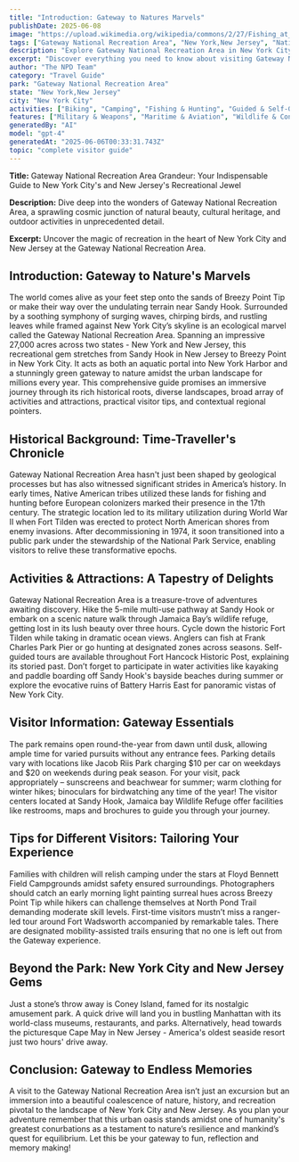 ```yaml
---
title: "Introduction: Gateway to Natures Marvels"
publishDate: 2025-06-08
image: "https://upload.wikimedia.org/wikipedia/commons/2/27/Fishing_at_Canarsie_Pier%2C_Brooklyn.jpg"
tags: ["Gateway National Recreation Area", "New York,New Jersey", "National Parks", "Travel Guide", "New York City", "Outdoor Recreation", "Family Travel", "Adventure"]
description: "Explore Gateway National Recreation Area in New York City, New York,New Jersey with our comprehensive visitor guide featuring activities, tips, and local ins..."
excerpt: "Discover everything you need to know about visiting Gateway National Recreation Area in New York City, New York,New Jersey."
author: "The NPD Team"
category: "Travel Guide"
park: "Gateway National Recreation Area"
state: "New York,New Jersey"
city: "New York City"
activities: ["Biking", "Camping", "Fishing & Hunting", "Guided & Self-Guided Tours", "Water Activities"]
features: ["Military & Weapons", "Maritime & Aviation", "Wildlife & Conservation", "Art", "Music & Literature", "U.S. Wars & Conflicts", "Cultural Heritage & Society", "Natural Features & Ecosystems"]
generatedBy: "AI"
model: "gpt-4"
generatedAt: "2025-06-06T00:33:31.743Z"
topic: "complete visitor guide"
---
```


**Title:** Gateway National Recreation Area Grandeur: Your Indispensable Guide to New York City's and New Jersey's Recreational Jewel 

**Description:** Dive deep into the wonders of Gateway National Recreation Area, a sprawling cosmic junction of natural beauty, cultural heritage, and outdoor activities in unprecedented detail.  
   
**Excerpt:** Uncover the magic of recreation in the heart of New York City and New Jersey at the Gateway National Recreation Area.

## Introduction: Gateway to Nature's Marvels
The world comes alive as your feet step onto the sands of Breezy Point Tip or make their way over the undulating terrain near Sandy Hook. Surrounded by a soothing symphony of surging waves, chirping birds, and rustling leaves while framed against New York City’s skyline is an ecological marvel called the Gateway National Recreation Area. Spanning an impressive 27,000 acres across two states - New York and New Jersey, this recreational gem stretches from Sandy Hook in New Jersey to Breezy Point in New York City. It acts as both an aquatic portal into New York Harbor and a stunningly green gateway to nature amidst the urban landscape for millions every year. This comprehensive guide promises an immersive journey through its rich historical roots, diverse landscapes, broad array of activities and attractions, practical visitor tips, and contextual regional pointers.

## Historical Background: Time-Traveller's Chronicle
Gateway National Recreation Area hasn't just been shaped by geological processes but has also witnessed significant strides in America’s history. In early times, Native American tribes utilized these lands for fishing and hunting before European colonizers marked their presence in the 17th century. The strategic location led to its military utilization during World War II when Fort Tilden was erected to protect North American shores from enemy invasions. After decommissioning in 1974, it soon transitioned into a public park under the stewardship of the National Park Service, enabling visitors to relive these transformative epochs.

## Activities & Attractions: A Tapestry of Delights
Gateway National Recreation Area is a treasure-trove of adventures awaiting discovery. Hike the 5-mile multi-use pathway at Sandy Hook or embark on a scenic nature walk through Jamaica Bay’s wildlife refuge, getting lost in its lush beauty over three hours. Cycle down the historic Fort Tilden while taking in dramatic ocean views. Anglers can fish at Frank Charles Park Pier or go hunting at designated zones across seasons. Self-guided tours are available throughout Fort Hancock Historic Post, explaining its storied past. Don’t forget to participate in water activities like kayaking and paddle boarding off Sandy Hook's bayside beaches during summer or explore the evocative ruins of Battery Harris East for panoramic vistas of New York City. 

## Visitor Information: Gateway Essentials
The park remains open round-the-year from dawn until dusk, allowing ample time for varied pursuits without any entrance fees. Parking details vary with locations like Jacob Riis Park charging $10 per car on weekdays and $20 on weekends during peak season. For your visit, pack appropriately – sunscreens and beachwear for summer; warm clothing for winter hikes; binoculars for birdwatching any time of the year! The visitor centers located at Sandy Hook, Jamaica bay Wildlife Refuge offer facilities like restrooms, maps and brochures to guide you through your journey.

## Tips for Different Visitors: Tailoring Your Experience 
Families with children will relish camping under the stars at Floyd Bennett Field Campgrounds amidst safety ensured surroundings. Photographers should catch an early morning light painting surreal hues across Breezy Point Tip while hikers can challenge themselves at North Pond Trail demanding moderate skill levels. First-time visitors mustn’t miss a ranger-led tour around Fort Wadsworth accompanied by remarkable tales. There are designated mobility-assisted trails ensuring that no one is left out from the Gateway experience.

## Beyond the Park: New York City and New Jersey Gems
Just a stone’s throw away is Coney Island, famed for its nostalgic amusement park. A quick drive will land you in bustling Manhattan with its world-class museums, restaurants, and parks. Alternatively, head towards the picturesque Cape May in New Jersey - America's oldest seaside resort just two hours' drive away. 

## Conclusion: Gateway to Endless Memories
A visit to the Gateway National Recreation Area isn’t just an excursion but an immersion into a beautiful coalescence of nature, history, and recreation pivotal to the landscape of New York City and New Jersey. As you plan your adventure remember that this urban oasis stands amidst one of humanity's greatest conurbations as a testament to nature’s resilience and mankind’s quest for equilibrium. Let this be your gateway to fun, reflection and memory making!